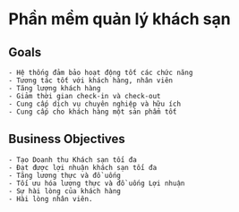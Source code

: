 # Phần mềm quản lý khách sạn
## Goals
	- Hệ thống đảm bảo hoạt động tốt các chức năng
    - Tương tác tốt với khách hàng, nhân viên
    - Tăng lượng khách hàng
    - Giảm thời gian check-in và check-out
    - Cung cấp dịch vụ chuyên nghiệp và hữu ích
    - Cung cấp cho khách hàng một sản phẩm tốt
## Business Objectives 
	- Tạo Doanh thu Khách sạn tối đa
    - Đạt được lợi nhuận khách sạn tối đa
    - Tăng lương thực và đồ uống
    - Tối ưu hóa lương thực và đồ uống Lợi nhuận
    - Sự hài lòng của khách hàng
    - Hài lòng nhân viên.

